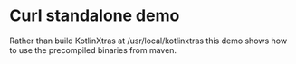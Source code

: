 # Curl standalone demo

Rather than build KotlinXtras at /usr/local/kotlinxtras this demo shows how to use the precompiled binaries
from maven.

